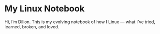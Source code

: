 # My Linux Notebook

Hi, I’m Dillon. This is my evolving notebook of how I Linux — what I’ve tried, learned, broken, and loved.
